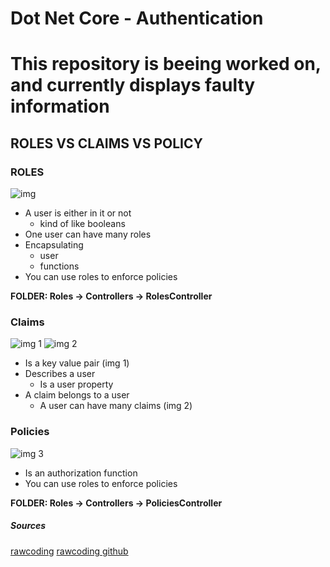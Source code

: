 # Dot Net Core - Authentication
# This repository is beeing worked on, and currently displays faulty information


## ROLES VS CLAIMS VS POLICY

### ROLES
![img](https://imagizer.imageshack.com/img924/1177/Mo6RmT.png)
- A user is either in it or not
  - kind of like booleans
- One user can have many roles
- Encapsulating
  - user
  - functions
- You can use roles to enforce policies

**FOLDER: Roles -> Controllers -> RolesController**
### Claims

![img 1](https://imagizer.imageshack.com/img924/7936/e2w9FQ.png)
![img 2](https://imagizer.imageshack.com/img923/5056/qMntBB.png)
- Is a key value pair (img 1)
- Describes a user
	- Is a user property
- A claim belongs to a user
  - A user can have many claims (img 2)

### Policies
![img 3](https://imagizer.imageshack.com/img922/2243/3beoNB.png)
- Is an authorization function
- You can use roles to enforce policies

**FOLDER: Roles -> Controllers -> PoliciesController**


##### Sources
[rawcoding](https://www.youtube.com/watch?v=cbtK3U2aOlg)
[rawcoding github](https://www.youtube.com/redirect?q=https%3A%2F%2Fgithub.com%2FT0shik%2Faspnetcore3-authentication&redir_token=rkrQ8qoh4X3vRg3rm_v0fh4UYQ58MTU4NzM5NjY0MEAxNTg3MzEwMjQw&event=video_description&v=IjbtWPXVJGw)
